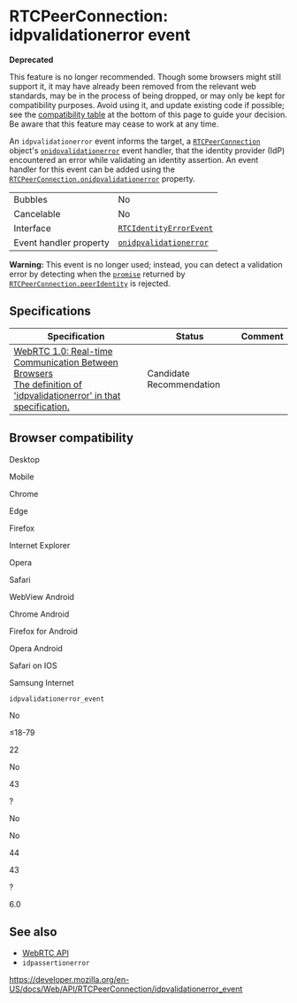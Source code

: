 RTCPeerConnection: idpvalidationerror event
===========================================

**Deprecated**

This feature is no longer recommended. Though some browsers might still support it, it may have already been removed from the relevant web standards, may be in the process of being dropped, or may only be kept for compatibility purposes. Avoid using it, and update existing code if possible; see the [compatibility table](#browser_compatibility) at the bottom of this page to guide your decision. Be aware that this feature may cease to work at any time.

An `idpvalidationerror` event informs the target, a [`RTCPeerConnection`](../rtcpeerconnection) object's [`onidpvalidationerror`](onidpvalidationerror) event handler, that the identity provider (IdP) encountered an error while validating an identity assertion. An event handler for this event can be added using the [`RTCPeerConnection.onidpvalidationerror`](onidpvalidationerror) property.

<table><tbody><tr class="odd"><td>Bubbles</td><td>No</td></tr><tr class="even"><td>Cancelable</td><td>No</td></tr><tr class="odd"><td>Interface</td><td><a href="../rtcidentityerrorevent"><code>RTCIdentityErrorEvent</code></a></td></tr><tr class="even"><td>Event handler property</td><td><a href="onidpvalidationerror"><code>onidpvalidationerror</code></a></td></tr></tbody></table>

**Warning:** This event is no longer used; instead, you can detect a validation error by detecting when the [`promise`](https://developer.mozilla.org/en-US/docs/Web/JavaScript/Reference/Global_Objects/Promise) returned by [`RTCPeerConnection.peerIdentity`](peeridentity) is rejected.

Specifications
--------------

<table><thead><tr class="header"><th>Specification</th><th>Status</th><th>Comment</th></tr></thead><tbody><tr class="odd"><td><a href="https://w3c.github.io/webrtc-pc/#event-mediastream-idpvalidationerror">WebRTC 1.0: Real-time Communication Between Browsers<br />
<span class="small">The definition of 'idpvalidationerror' in that specification.</span></a></td><td><span class="spec-cr">Candidate Recommendation</span></td><td></td></tr></tbody></table>

Browser compatibility
---------------------

Desktop

Mobile

Chrome

Edge

Firefox

Internet Explorer

Opera

Safari

WebView Android

Chrome Android

Firefox for Android

Opera Android

Safari on IOS

Samsung Internet

`idpvalidationerror_event`

No

≤18-79

22

No

43

?

No

No

44

43

?

6.0

See also
--------

-   [WebRTC API](../webrtc_api)
-   `idpassertionerror`

<a href="https://developer.mozilla.org/en-US/docs/Web/API/RTCPeerConnection/idpvalidationerror_event" class="_attribution-link">https://developer.mozilla.org/en-US/docs/Web/API/RTCPeerConnection/idpvalidationerror_event</a>
